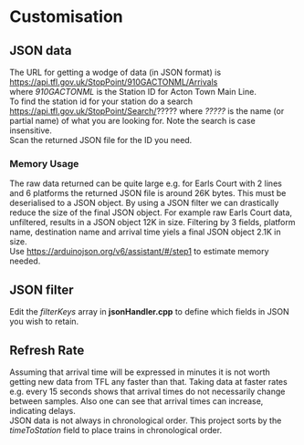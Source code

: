 # Customisation
## JSON data
The URL for getting a wodge of data (in JSON format) is
https://api.tfl.gov.uk/StopPoint/910GACTONML/Arrivals  
where *910GACTONML* is the Station ID for Acton Town Main Line.  
To find the station id for your station do a search https://api.tfl.gov.uk/StopPoint/Search/????? where *?????* is the name (or partial name) of what you are looking for. Note the search is case insensitive.  
Scan the returned JSON file for the ID you need.
### Memory Usage
The raw data returned can be quite large e.g. for Earls Court with 2 lines and 6 platforms the returned JSON file is around 26K bytes. This must be deserialised to a JSON object. By using a JSON filter we can drastically reduce the size of the final JSON object. For example raw Earls Court data, unfiltered, results in a JSON object 12K in size. Filtering by 3 fields, platform name,
destination name and arrival time yiels a final JSON object 2.1K in size.  
Use https://arduinojson.org/v6/assistant/#/step1 to estimate memory needed.
## JSON filter
Edit the *filterKeys* array in <b>jsonHandler.cpp</b> to define which fields in JSON you wish to retain.
## Refresh Rate
Assuming that arrival time will be expressed in minutes it is not worth getting new data from TFL any faster than that. Taking data at faster rates e.g. every 15 seconds shows that arrival times do not necessarily change between samples. Also one can see that arrival times can increase, indicating delays.  
JSON data is not always in chronological order. This project sorts by the *timeToStation* field to place trains in chronological order.
